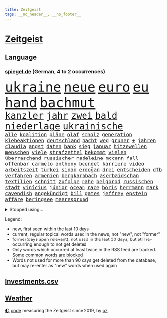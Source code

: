 ```yaml
---
title: Zeitgeist
tags: __no_header__, __no_footer__
---
```


# [Zeitgeist](https://oliz.io/zeitgeist/)

## Language

<h3><a href="https://www.spiegel.de" target="_blank">spiegel.de</a> (German, 4 to 2 occurrences)</h3>
<p style="font-family:monospace">
<span style="font-size:32pt"><a href="news_links.html#ukraine" class="current">ukraine</a></span>
<span style="font-size:32pt"><a href="news_links.html#neue" class="current">neue</a></span>
<span style="font-size:32pt"><a href="news_links.html#euro" class="current">euro</a></span>
<span style="font-size:32pt"><a href="news_links.html#eu" class="current">eu</a></span>
<span style="font-size:32pt"><a href="news_links.html#hand" class="current">hand</a></span>
<span style="font-size:32pt"><a href="news_links.html#bachmut" class="current">bachmut</a></span>
<br>
<span style="font-size:22pt"><a href="news_links.html#kanzler" class="current">kanzler</a></span>
<span style="font-size:22pt"><a href="news_links.html#jahr" class="current">jahr</a></span>
<span style="font-size:22pt"><a href="news_links.html#zwei" class="current">zwei</a></span>
<span style="font-size:22pt"><a href="news_links.html#bald" class="current">bald</a></span>
<span style="font-size:22pt"><a href="news_links.html#niederlage" class="current">niederlage</a></span>
<span style="font-size:22pt"><a href="news_links.html#ukrainische" class="current">ukrainische</a></span>
<br>
<span style="font-size:12pt"><a href="news_links.html#alle" class="current">alle</a></span>
<span style="font-size:12pt"><a href="news_links.html#koalition" class="current">koalition</a></span>
<span style="font-size:12pt"><a href="news_links.html#pläne" class="current">pläne</a></span>
<span style="font-size:12pt"><a href="news_links.html#olaf" class="current">olaf</a></span>
<span style="font-size:12pt"><a href="news_links.html#scholz" class="current">scholz</a></span>
<span style="font-size:12pt"><a href="news_links.html#generation" class="current">generation</a></span>
<span style="font-size:12pt"><a href="news_links.html#klebeaktionen" class="new">klebeaktionen</a></span>
<span style="font-size:12pt"><a href="news_links.html#deutschland" class="current">deutschland</a></span>
<span style="font-size:12pt"><a href="news_links.html#macht" class="current">macht</a></span>
<span style="font-size:12pt"><a href="news_links.html#weg" class="current">weg</a></span>
<span style="font-size:12pt"><a href="news_links.html#gruner" class="new">gruner</a></span>
<span style="font-size:12pt"><a href="news_links.html#+" class="new">+</a></span>
<span style="font-size:12pt"><a href="news_links.html#jahren" class="current">jahren</a></span>
<span style="font-size:12pt"><a href="news_links.html#claudia" class="current">claudia</a></span>
<span style="font-size:12pt"><a href="news_links.html#angst" class="current">angst</a></span>
<span style="font-size:12pt"><a href="news_links.html#daten" class="current">daten</a></span>
<span style="font-size:12pt"><a href="news_links.html#bank" class="current">bank</a></span>
<span style="font-size:12pt"><a href="news_links.html#sieg" class="current">sieg</a></span>
<span style="font-size:12pt"><a href="news_links.html#januar" class="current">januar</a></span>
<span style="font-size:12pt"><a href="news_links.html#hitzewellen" class="new">hitzewellen</a></span>
<span style="font-size:12pt"><a href="news_links.html#menschen" class="current">menschen</a></span>
<span style="font-size:12pt"><a href="news_links.html#viele" class="current">viele</a></span>
<span style="font-size:12pt"><a href="news_links.html#strafzettel" class="new">strafzettel</a></span>
<span style="font-size:12pt"><a href="news_links.html#bekommt" class="current">bekommt</a></span>
<span style="font-size:12pt"><a href="news_links.html#vielen" class="current">vielen</a></span>
<span style="font-size:12pt"><a href="news_links.html#überraschend" class="current">überraschend</a></span>
<span style="font-size:12pt"><a href="news_links.html#russischer" class="current">russischer</a></span>
<span style="font-size:12pt"><a href="news_links.html#madeleine" class="new">madeleine</a></span>
<span style="font-size:12pt"><a href="news_links.html#mccann" class="current">mccann</a></span>
<span style="font-size:12pt"><a href="news_links.html#fall" class="current">fall</a></span>
<span style="font-size:12pt"><a href="news_links.html#offenbar" class="current">offenbar</a></span>
<span style="font-size:12pt"><a href="news_links.html#carmelo" class="new">carmelo</a></span>
<span style="font-size:12pt"><a href="news_links.html#anthony" class="current">anthony</a></span>
<span style="font-size:12pt"><a href="news_links.html#beendet" class="current">beendet</a></span>
<span style="font-size:12pt"><a href="news_links.html#karriere" class="current">karriere</a></span>
<span style="font-size:12pt"><a href="news_links.html#video" class="current">video</a></span>
<span style="font-size:12pt"><a href="news_links.html#arbeitszeit" class="current">arbeitszeit</a></span>
<span style="font-size:12pt"><a href="news_links.html#türkei" class="current">türkei</a></span>
<span style="font-size:12pt"><a href="news_links.html#sinan" class="new">sinan</a></span>
<span style="font-size:12pt"><a href="news_links.html#erdoğan" class="current">erdoğan</a></span>
<span style="font-size:12pt"><a href="news_links.html#drei" class="current">drei</a></span>
<span style="font-size:12pt"><a href="news_links.html#entscheiden" class="current">entscheiden</a></span>
<span style="font-size:12pt"><a href="news_links.html#dfb" class="current">dfb</a></span>
<span style="font-size:12pt"><a href="news_links.html#verfahren" class="current">verfahren</a></span>
<span style="font-size:12pt"><a href="news_links.html#armenien" class="current">armenien</a></span>
<span style="font-size:12pt"><a href="news_links.html#bergkarabach" class="current">bergkarabach</a></span>
<span style="font-size:12pt"><a href="news_links.html#aserbaidschan" class="current">aserbaidschan</a></span>
<span style="font-size:12pt"><a href="news_links.html#textilien" class="new">textilien</a></span>
<span style="font-size:12pt"><a href="news_links.html#schnitt" class="current">schnitt</a></span>
<span style="font-size:12pt"><a href="news_links.html#zufolge" class="current">zufolge</a></span>
<span style="font-size:12pt"><a href="news_links.html#nahe" class="current">nahe</a></span>
<span style="font-size:12pt"><a href="news_links.html#belgorod" class="current">belgorod</a></span>
<span style="font-size:12pt"><a href="news_links.html#russischen" class="current">russischen</a></span>
<span style="font-size:12pt"><a href="news_links.html#stadt" class="current">stadt</a></span>
<span style="font-size:12pt"><a href="news_links.html#vinícius" class="new">vinícius</a></span>
<span style="font-size:12pt"><a href="news_links.html#júnior" class="new">júnior</a></span>
<span style="font-size:12pt"><a href="news_links.html#ocean" class="current">ocean</a></span>
<span style="font-size:12pt"><a href="news_links.html#race" class="current">race</a></span>
<span style="font-size:12pt"><a href="news_links.html#boris" class="current">boris</a></span>
<span style="font-size:12pt"><a href="news_links.html#herrmann" class="current">herrmann</a></span>
<span style="font-size:12pt"><a href="news_links.html#mark" class="current">mark</a></span>
<span style="font-size:12pt"><a href="news_links.html#cavendish" class="new">cavendish</a></span>
<span style="font-size:12pt"><a href="news_links.html#angekündigt" class="current">angekündigt</a></span>
<span style="font-size:12pt"><a href="news_links.html#bill" class="current">bill</a></span>
<span style="font-size:12pt"><a href="news_links.html#gates" class="new">gates</a></span>
<span style="font-size:12pt"><a href="news_links.html#jeffrey" class="new">jeffrey</a></span>
<span style="font-size:12pt"><a href="news_links.html#epstein" class="new">epstein</a></span>
<span style="font-size:12pt"><a href="news_links.html#affäre" class="current">affäre</a></span>
<span style="font-size:12pt"><a href="news_links.html#beringsee" class="new">beringsee</a></span>
<span style="font-size:12pt"><a href="news_links.html#meeresgrund" class="current">meeresgrund</a></span>
</p>
<details>
<summary>Stopped using...</summary>
<p class="former" style="font-size:12pt">
arm(943) aussicht(942) entdeckte(942) fort(942) investoren(941) beobachtet(940) scheidet(940) september(940) staatschef(940) 21(939) alternativen(939) erfahrungen(939) gemeinde(939) infiziert(939) innenminister(939) mario(939) streicht(939) coronakrise(938) einzelnen(938) kennen(938) netflix(938) richten(938) teslachef(938) wehren(938) übergeben(938) bayerische(937) normal(937) partner(937) version(937) versuchten(937) 22(936) aktien(936) belasten(936) dezember(936) höher(936) langer(936) lebensmittel(936) raum(936) villa(936) berühmt(935) blickt(935) cristiano(935) leid(935) ronaldo(935) sicherheitskräfte(935) vergewaltigt(935) alexej(934) anbieten(934) aufmerksamkeit(934) beschlossen(934) brexit(934) depressionen(934) lüge(934) nawalny(934) schildert(934) schlimmsten(934) ursachen(934) vermutet(934) appelliert(933) identifiziert(933) einzelhandel(932) sah(932) trauer(932) verteilt(932) entschädigung(931) erlassen(931) herbert(931) oppositionelle(931) positive(931) reißt(931) trainiert(931) verdachts(931) 42(930) bewährungsstrafe(930) käufer(930) stammt(930) dreht(929) entscheidend(929) rassistische(929) schadet(929) amerikanischen(928) meint(928) tatverdächtigen(928) usamerikaner(928) jüngere(927) normalität(927) plädiert(926) 1500(925) künftige(925) schwanger(925) öffentlichkeit(925) übt(925) senkt(924) olympische(923) erneuten(922) verbände(922) deutsches(921) republik(921) zuversichtlich(920) distanz(918) einiger(918) kindes(917) touristen(916) politikerin(914) trug(914) offenbart(913) spektakuläre(913) spitzenreiter(913) engpässe(912) fortsetzung(912) prognose(912) münster(911) klimaziele(910) folter(908) unterschrieben(908) kassieren(906) informiert(905) beweise(904) kapitel(904) einbruch(903) atomkraft(902) dutzend(902) rutschte(901) thüringer(900) einblick(898) geblieben(897) gewarnt(897) sarah(896) erhöhung(894) bewegt(893) kanadas(892) ursprünglich(889) kontert(887) gebieten(882) rache(880) ausgetragen(879) missbrauchs(878) blinken(876) sachen(859) leiter(851) gewinne(839) lieferketten(836) 95(833) währung(833) autobauer(827) gezielt(819) medaille(795) rumänien(761) kubicki(748) höchster(747) finanziert(738) genossen(711) videoaufnahmen(699) argument(688) knochen(688) traditionelle(680) kleidung(678) irre(670) kroatien(669) britisches(666) kalte(666) rechtens(653) technischen(649) verstorben(648) karrierecoach(644) inszenieren(642) entlastung(625) 400000(623) erkrankte(623) stehlen(618) anlage(617) dax(617) ausfälle(610) zorn(606) eindeutig(604) papiere(603) irritiert(600) einigt(584) medwedew(579) bedrängnis(577) millionenhöhe(575) verschlechtert(573) halbes(566) spezielle(563) wichtiges(562) weißer(556) 41(552) überrollt(549) oberlandesgericht(546) bekannteste(539) geringer(530) schusswaffen(530) außenministerium(519) taucht(518) energiekonzern(514) ärztin(514) invasion(513) buschmann(505) eukommissionschefin(502) windräder(501) transport(496) aufgestellt(491) leitete(491) systematisch(486) genehmigt(483) influencerin(480) verkündete(476) ring(475) einstellung(472) euch(468) wagt(467) unternehmens(466) teppich(462) handwerk(461) verweist(457) heißen(455) positiven(455) flughäfen(452) zurecht(450) betreibt(445) usbundesstaaten(439) ausgeweitet(437) pornos(436) stammen(433) spiegeltitelstory(427) dieter(420) bevorstehende(419) kriegsverbrechen(414) mariupol(413) gefangenschaft(412) blockade(411) stromversorgung(409) bargeld(408) flüchten(402) links(401) raser(400) ansturm(395) indem(395) boxen(387) humor(386) schönen(379) gearbeitet(378) reguläre(377) abgetrieben(375) anschuldigungen(375) indische(368) mars(363) konsequenz(362) szenario(362) fahrräder(361) abgeschaltet(360) franzosen(360) verfassungswidrig(359) falscher(357) mobbing(357) beatles(349) momentan(348) fire(347) gelobt(347) steuerhinterziehung(347) bgh(346) weltverband(346) debattiert(343) exmann(338) anzeige(334) dfbpokals(334) laufender(333) inmitten(328) sprung(328) youtube(324) justizminister(323) betreuung(322) brasilianischen(322) möbel(320) patricia(316) vermissten(315) baum(314) rudert(314) beteuert(310) jemals(309) reinhold(308) bundeskartellamt(305) ursprung(305) würdigen(305) einleiten(304) kilo(304) pochen(303) umfang(302) braun(301) riesig(301) verkehrsministerium(301) folgten(299) l(298) festgenommene(297) streikt(295) lieferengpässe(293) trendwende(293) mächtigste(292) medizinische(289) verträge(286) angehoben(284) gegriffen(279) gewisse(279) zugverkehr(279) erzürnt(277) zivile(274) leopard2panzer(273) schlimmeres(273) stichelt(269) schlesinger(268) verabschiedete(267) nation(266) garcia(265) komplikationen(262) andauernden(261) ganzes(261) schach(261) heikle(260) lebenslange(260) wählte(260) terminal(259) sicherer(256) belastungen(251) meiler(251) klettert(249) farben(247) benko(245) nackt(244) preisgekrönte(243) skizziert(243) eingreifen(242) unabhängigen(238) einsteigen(237) umweg(236) radfahrerin(235) heikler(234) senders(233) wüste(233) kranke(232) verbringen(231) atomausstieg(230) juristische(230) belgischen(229) befreiten(228) drohung(226) vegane(226) kollegin(225) begegnung(224) entschlossenheit(224) militärexperte(224) psychologin(224) schafften(224) verstorbene(224) ehrung(222) fa(222) buffalo(221) eingeschaltet(219) grippe(219) co₂ausstoß(218) penibel(217) public(214) einflussreichsten(213) erzeugerpreise(212) euparlaments(212) enormen(211) nebel(210) forscherinnen(209) wohnungsbau(209) abgestimmt(208) gräueltaten(208) sonde(208) sparkurs(208) geheimdokumente(205) militärexperten(204) versehen(204) freiem(202) future(201) knappe(201) schiffsverkehr(201) stadtderby(201) ausgegeben(200) mats(200) verachtung(200) carter(199) deuten(199) füllkrug(199) niclas(199) festgehalten(197) halyna(196) hutchins(196) kamerafrau(196) teenagerin(196) beschweren(195) entführt(195) besitz(194) leukämie(194) alaska(193) neuheiten(193) schwarzer(193) klimaminister(192) rentenalter(189) gefälscht(188) hilton(188) bekenntnis(187) göttingen(187) laster(187) luftangriffe(187) sämtliche(186) fängt(185) obst(184) befragung(183) general(183) genuss(183) verbrecher(183) beratung(182) laptops(182) prangert(182) staatsoper(182) cannabislegalisierung(181) dubai(181) husten(180) ausverkauft(179) volkswirtschaft(179) überzeugte(179) alpin(178) geschaffen(178) krankenhausreform(178) schwierigsten(178) ski(178) aussichten(176) forciert(176) korruptionsskandal(176) nüchtern(176) aktionäre(175) skisport(174) podium(173) rudi(173) schmeißt(171) ausharren(170) finanzaufsicht(170) renner(170) usrepräsentantenhaus(170) wurm(170) umso(169) bamberg(168) revolutioniert(168) todeszahlen(168) düpiert(167) miles(167) stimmten(167) uskongress(167) fing(166) plastik(166) verborgen(166) trotzen(165) verschicken(165) zew(165) drosseln(164) enttarnt(164) zerschlagen(164) besuchs(161) rennens(161) spdfraktionschef(160) ungehorsam(160) handlungen(158) hsvprofi(158) stereotype(158) vušković(158) bundesverdienstkreuz(157) männlich(157) bestellen(156) langfristige(156) unterschriften(156) autokonzern(155) bafin(155) gipfeltreffen(155) bahnverkehr(154) 56(153) enthüllungen(153) situationen(153) exemplare(152) geldhaus(152) leeren(151) servieren(151) usmilitärs(151) vorkommen(151) drahtzieher(150) sportgeschichte(150) tvmoderatorin(150) vorverkauf(150) eingerichtet(149) forschenden(149) geschwiegen(149) usjournalist(148) verbrennungen(147) verlorenen(147) raketentest(146) internationalem(145) ushersteller(145) weltmeisterschaften(145) bernhard(144) jahresbeginn(144) totale(144) colorado(143) schwimmbädern(143) erstickt(142) gewässern(142) workation(142) hauptstadtflughafen(141) parkplatz(141) satt(141) ussanktionen(141) 64(140) schärfer(140) stufen(140) bundesrechnungshof(139) madonna(139) reformieren(139) geschätzt(138) bewaffneten(137) emails(137) geschosse(137) opferzahl(137) klimabericht(136) legendäre(136) vätern(136) ansatz(135) beheben(135) erheblichen(135) flüchtete(135) streitkräften(134) tatsächlichen(134) abhilfe(133) gebet(133) grand(133) prangern(133) streamingdienst(133) unglaublich(133) hecking(132) spiegelredakteur(132) axelspringerverlag(131) praxis(131) aufholjagden(130) biontech(130) klüger(130) kombination(130) mehrfachen(130) überfüllt(129) schlagerstar(128) ziviler(128) großzügig(127) nachthimmel(127) wilde(127) besonderer(126) eva(126) sportjournalist(126) struktur(126) waffenrecht(126) wirecardprozess(126) freigelassen(125) verdreifacht(125) volkspartei(124) exchef(123) hai(122) hinkt(122) nizza(122) tiefgarage(122) ludwigshafen(121) niederbayern(121) schatz(121) 28jähriger(120) knall(120) parteiausschluss(120) flugabwehrsystem(119) mächtig(119) niederschlag(119) satellitenbild(119) schliche(119) zufällig(119) tanzt(118) besserung(117) ersatzfreiheitsstrafen(117) reederei(117) filmfestival(115) minnesota(115) sechsmal(115) thailands(115) baubranche(113) gesundheitliche(113) abgesichert(112) eindämmen(112) geschadet(112) lebenslauf(112) unschuld(112) todesopfern(111) 280(110) desinteresse(110) fahrschein(109) statistik(109) verwandtschaft(109) stoppten(108) turniere(107) neujahrstag(106) verleumdung(106) veröffentlichten(106) 250000(105) ampelbündnis(105) bills(105) bänke(105) damar(105) hamlin(105) herzstillstand(105) 23jähriger(104) befehl(104) bildungsungerechtigkeit(104) notaufnahmen(104) sorgten(104) flaschen(103) wikipedia(103) gemessen(102) lithium(102) meistern(102) vermeintlichen(102) euabgeordneter(101) schneepflug(101) brust(100) elena(100) islamistischen(100) komplizierte(100) teich(99) verdienten(99) nachbarin(98) orbit(98) bohlen(97) moralischen(97) übungen(97) gewicht(96) mikaela(96) schritten(96) shiffrin(96) verbindliche(96) losgegangen(95) tennessee(95) gelangt(94) genötigt(94) irischen(94) swetlana(94) zusätzlicher(94) birkenstock(93) waldbrand(93) anzusehen(92) beleidigte(92) bundesligaspiel(92) rentenreform(92) startups(92) aufbruch(91) fukushima(91) hilfreich(91) landwirtschaftsminister(91) streiktage(91) 47jährige(90) erträglichen(90) nacktfotos(90) zubehör(90) anderson(89) darstellungen(89) finnlands(89) immobilienkrise(89) juventus(89) landschaft(89) siegessicher(89) augenzeugin(88) fahrlässiger(88) hunderter(88) pegel(88) raketentreffer(88) regierungsvertreter(88) zurückgelegt(88) abramspanzer(87) abramspanzern(87) bienen(87) building(87) bundesverteidigungsminister(87) dasteht(87) festangestellte(87) gramm(87) ineffizient(87) tagesspiegels(87) verspielen(87) vorzubereiten(87) überlisten(87) agrarminister(86) dicken(86) döpfner(86) juice(86) kansas(86) lokalrivalen(86) prüde(86) schneepflugunfall(86) angemeldet(85) angezündet(85) diagnosen(85) eagles(85) fridays(85) gelockt(85) green(85) offenbaren(85) irrfahrt(84) josip(84) laufbahn(84) allerlei(83) bewertet(83) spiegelspitzengespräch(83) 480(82) beitritt(82) ehesten(82) kürze(82) marsalek(82) miliz(82) wahlomat(82) abgehalten(81) abiturienten(81) azubis(81) beilegen(81) jährt(81) messerangriffs(81) nagelsmann(81) deutschösterreichischen(80) kunststoff(80) parteispitze(80) partnern(80) reisten(80) versand(80) vizepräsidenten(80) atemwegserkrankungen(79) aufgegriffen(79) durchleuchten(79) kolumbianischen(79) realitätscheck(79) reiz(79) schöpfer(79) verwunderung(79) aussetzung(78) bataillon(78) beanstandet(78) einsatzes(78) ermuntert(78) geburtsklinik(78) nachträglich(78) waffengesetze(78) zahlende(78) ankündigt(77) bemerkt(77) blauer(77) bundesligageschichte(77) kasan(77) protokolle(77) verschwundenen(77) filialnetz(76) positiver(76) uefa(76) umgerechnet(76) vermittler(76) anpassen(75) ballett(75) chile(75) fraglich(75) fredrich(75) irist(75) katapultgründer(75) rettenden(75) vertreibt(75) ausgrabungen(74) bundesbürger(74) makler(74) währte(74) aktionären(73) disqualifiziert(73) socialmediaplattformen(73) strahlende(73) wider(73) ausschluss(72) langsame(72) messner(72) tsg(72) integriert(71) kampfjetlieferungen(71) behinderte(70) bemühen(70) entkräftet(70) erholt(70) nicolaus(70) kaufte(69) 42jähriger(68) brigitte(68) mitspieler(68) ss(68) verglichen(68) dorthin(67) krebskranke(67) kritikerin(67) retourkutsche(67) schnauze(67) timberwolves(67) vollständiger(67) ballettchef(66) begründungen(66) forever(66) hurts(66) jalen(66) natochef(66) sofern(66) wölfe(66) bundesvorstand(65) deckung(65) diäten(65) eigenschaft(65) erklärungsnöte(65) marina(65) durchquert(64) enthauptet(64) immobilienbranche(64) markiert(64) schifffahrt(64) schoa(64) abzulegen(63) amokfahrt(63) belästigt(63) berlinern(63) hässliches(63) kommentare(63) kurfürstendamm(63) schwimmbad(63) warschauer(63) zogen(63) größerer(62) heimsieg(62) krachen(62) landtagsabgeordneter(62) posse(62) preisaufschläge(62) schusswaffe(62) sciencefiction(62) anhand(61) düsterer(61) hintereinander(61) samsung(61) spiegelranking(61) vage(61) wirbeln(61) zelebriert(61) zugeht(61) bildungsministerin(60) chat(60) christophe(60) galtier(60) boxer(59) erschien(59) felder(59) gurken(59) kufen(59) jünger(58) mischung(58) o’connell(58) prosiebenshow(58) ruht(58) sixties(58) verteidigungsministers(58) weitreichenden(58) auszubremsen(57) dänen(57) heinz(57) mobilisiert(57) staatlich(57) abzubauen(56) ausschnitte(56) geschwindigkeitskontrollen(56) hilfsbereitschaft(56) ilan(56) marihuana(56) shor(56) sicherheitspolitik(56) verschleppung(56) ae(55) barron(55) familienmitglieder(55) fulda(55) ju(55) kuriosem(55) lsd(55) manhattan(55) recklinghausen(55) up(55) angeschlossen(54) berufe(54) reum(54) tunesische(54) außenpolitiker(53) dayot(53) kindergrundsicherung(53) militärlager(53) upamecano(53) 45jähriger(52) bayernpleite(52) sacramento(52) schiffbrüchige(52) windparks(52) eingenommen(51) einmalzahlung(51) euabgeordneten(51) fälschungen(51) loszuwerden(51) rebellion(51) verblüffende(51) 2001(50) anbau(50) beweismittel(50) fatale(50) lehfeldt(50) offshorewindparks(50) pokalfinale(50) schauspiel(50) wasserknappheit(50) bevorstehenden(49) hausarrest(49) springerverlag(49) süßwarenhersteller(49) umgarnt(49) xinjiang(49) absichtlich(48) hof(48) kreuz(48) stimmungsbarometer(48) bildschirm(47) geheimnisvolle(47) heuschnupfen(47) mrnaimpfstoffen(47) rechtsgutachten(47) schaufenster(47) schwersten(47) verarbeitete(47) wach(47) anstrengungen(46) einigkeit(46) torsten(46) vertuschung(46) einstiger(45) hollywoodschauspieler(45) hässlichkeit(45) jupiter(45) oscarpreisträger(45) dreißigerjahren(44) erweitern(44) fsb(44) industriebetriebe(44) notlanden(44) raketeneinschlag(44) reformpläne(44) reisenden(44) streifenwagen(44) verschleiern(44) entzündet(43) hochverrats(43) nationalspielerinnen(43) özdemirs(43) alabama(42) fsme(42) gestresst(42) lehrerverband(42) musical(42) russlandgeschäft(42) verwirrt(42) zecken(42) zerlegt(42) übertragene(42) berset(41) gekonnt(41) kopfschmerzen(41) menschenrechtsorganisation(41) sarkasmus(41) spannen(41) störungen(41) inszenierung(40) jungfernflug(40) kostenlosen(40) schauspielers(40) timemagazin(40) überwunden(40) 88(39) cannabisfreigabe(39) edin(39) eingreift(39) geknackt(39) grunderwerbsteuer(39) schmiergeldzahlungen(39) spacexrakete(39) alarmierte(38) bauindustrie(38) denkmal(38) dominierte(38) goldschatz(38) kernenergie(38) mandatsträgerbeiträge(38) mannheim(38) passant(38) adaption(37) antiker(37) nominierten(37) rohstoff(37) zinssatz(37) bemängelt(36) engstem(36) flop(36) französischem(36) kompliment(36) machtdemonstration(36) dominic(35) gewaltiger(35) kleinkind(35) klimaschutzziele(35) machthabers(35) raab(35) solarstrom(35) unverändert(35) dauernden(34) fleischindustrie(34) kleintransporter(34) kreative(34) panische(34) sperrte(34) ausgebeutet(33) erbarmungslos(33) loyal(33) machtwort(33) ostukrainischen(33) schleuse(33) springerchef(33) stiftet(33) sunaks(33) taumelnden(33) umgekippt(33) umplanen(33) windkraftanlagen(33) abiturnoten(32) campus(32) championsleaguespiel(32) koreanische(32) nervös(32) startupszene(32) daniil(31) einzuwirken(31) heißhunger(31) malte(31) synonym(31) 13jährige(30) angeschossen(30) behindern(30) bruders(30) großmanöver(30) hauptsaison(30) interessenkonflikte(30) unfassbare(30) wellblechhütten(30) attila(29) eingriffs(29) gassen(29) gastkommentar(29) grüße(29) musliminnen(29) regionalverkehr(29) sané(29) 1961(28) beharrt(28) chan(28) dopings(28) erteilen(28) fündig(28) gedulden(28) landesminister(28) mig29(28) notfahrplan(28) taipeh(28) hack(27) kader(27) lebensgefährtin(27) leroy(27) owen(27) stabilisieren(27) taiwans(27) unkonventionellen(27) boomt(26) kraftwerk(26) unkompliziert(26) angelegten(25) arten(25) erschöpft(25) fernzüge(25) umweltfreundliche(25) verwickelt(25) 2500(24) alexey(24) antikriegsbild(24) basiert(24) mascha(24) moskaljow(24) plädoyer(24) streiktag(24) getreide(23) jemen(23) randalieren(23) stabilität(23) zurückgetreten(23) abgerissen(22) amokschützen(22) einjährige(22) kannibalen(22) lappalien(22) nähern(22) photo(22) press(22) rekrutierung(22) wirtschaftswachstum(22) durchsuchten(21) dutzender(21) legalisieren(21) macrons(21) maxim(21) oper(21) sportgerichtshof(21) ausführung(20) auszubildende(20) bierdosen(20) britta(20) droge(20) großkreuz(20) kilometerlange(20) knappes(20) personelle(20) strafkolonie(20) claus(19) evan(19) fertigung(19) gershkovich(19) inhaftierung(19) patent(19) aufschwung(18) beleuchten(18) einnahmequellen(18) kräftige(18) usarmee(18) verifikationshäkchen(18) einfrieren(17) erfolgreicher(17) flandernrundfahrt(17) sponsor(17) transfersperre(17) womit(17) alleinerziehende(16) anklageerhebung(16) bekämpfung(16) familienstartzeit(16) flatiron(16) gamer(16) inneren(16) rasante(16) smog(16) vertragsbruch(16) 86jährige(15) butscha(15) clan(15) filz(15) hannoverschen(15) lapsus(15) längste(15) mittelfristig(15) 49eurotickets(14) abouchaker(14) arafat(14) bedeutender(14) dienstes(14) eigentor(14) geforscht(14) keinerlei(14) lina(14) masked(14) singer(14) verdanken(14) bar(13) blogger(13) gewalttätig(13) passte(13) raststätte(13) schlägertrupp(13) turin(13) unbeeindruckt(13) weinheim(13) angefochten(12) freundes(12) geleakte(12) hausdurchsuchung(12) spediteur(12) usdokumente(12) winterspiele(12) anklageverlesung(11) bangt(11) campingplatz(11) chatnachrichten(11) kidnapper(11) taiwanfrage(11) texanischer(11)
</p>
</details>
<p>Legend:
<ul>
<li><span class="new">new</span>, first seen within the last 10 days</li>
<li><span class="current">current</span>, regular topical words used in the news, not "new", not "former"</li>
<li><span class="former">former(days span relevant)</span>, not used in the last 30 days, but still re-occurring enough to not get deleted</li>
<li>Only words which occurred at least twice in the RSS feed are tracked. <a href="language/filters.py">Some common words are blocked</a></li>
<li>Words not used for more than 90 days get deleted from the database, but may re-enter as "new" words when used again</li>
</ul>
</p>

## [Investments](investments.html)[.csv](investments.csv)

## [Weather](weather.html)

<footer>
<a href="javascript:toggleTheme()" class="nav">🌓</a>
<a href="https://github.com/ooz/zeitgeist">code</a> measuring the Zeitgeist since 2019, by <a href="https://oliz.io">oz</a>
</footer>

